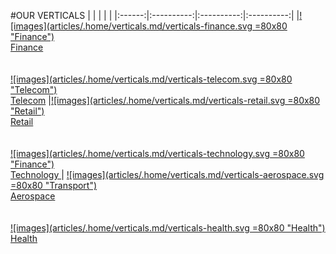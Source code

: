 #OUR VERTICALS
|   |   |   |   |
|:------:|:----------:|:----------:|:----------:|
|[![images](articles/.home/verticals.md/verticals-finance.svg =80x80 "Finance") <br/> Finance]({{#makeLink}}./article.html?article_path=verticals/finance.md&menu_path=verticals{{/makeLink}}) <br/> <br/> <br/>  [![images](articles/.home/verticals.md/verticals-telecom.svg =80x80 "Telecom") <br/> Telecom]({{#makeLink}}./article.html?article_path=verticals/telcos.md{{/makeLink}}) |[![images](articles/.home/verticals.md/verticals-retail.svg =80x80 "Retail") <br/> Retail]({{#makeLink}}./article.html?article_path=verticals/retail.md{{/makeLink}})<br/><br/><br/> [![images](articles/.home/verticals.md/verticals-technology.svg =80x80 "Finance") <br/>  Technology ]({{#makeLink}}./article.html?article_path=verticals/tech.md{{/makeLink}}) | [![images](articles/.home/verticals.md/verticals-aerospace.svg =80x80  "Transport") <br/>  Aerospace]({{#makeLink}}./article.html?article_path=verticals/aerospace.md{{/makeLink}}) <br/><br/><br/> [![images](articles/.home/verticals.md/verticals-health.svg =80x80 "Health") <br/> Health ]({{#makeLink}}./article.html?article_path=verticals/healthcare.md{{/makeLink}}) 
